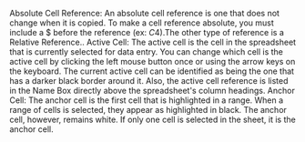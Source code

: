 Absolute Cell Reference: An absolute cell reference is one that does not change when it is copied. To make a cell reference absolute, you must include a $ before the reference (ex: $C$4).The other type of reference is a Relative Reference..
Active Cell: The active cell is the cell in the spreadsheet that is currently selected for data entry. You can change which cell is the active cell by clicking the left mouse button once or using the arrow keys on the keyboard. The current active cell can be identified as being the one that has a darker black border around it. Also, the active cell reference is listed in the Name Box directly above the spreadsheet's column headings.
Anchor Cell: The anchor cell is the first cell that is highlighted in a range. When a range of cells is selected, they appear as highlighted in black. The anchor cell, however, remains white. If only one cell is selected in the sheet, it is the anchor cell.

